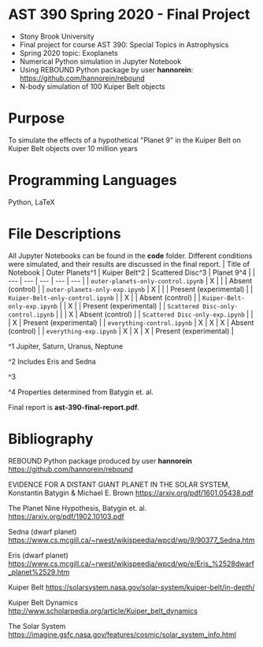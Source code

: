 # AST 390 Spring 2020 - Final Project
* Stony Brook University
* Final project for course AST 390: Special Topics in Astrophysics
* Spring 2020 topic: Exoplanets
* Numerical Python simulation in Jupyter Notebook
* Using REBOUND Python package by user **hannorein**: https://github.com/hannorein/rebound
* N-body simulation of 100 Kuiper Belt objects

# Purpose
To simulate the effects of a hypothetical "Planet 9" in the Kuiper Belt on Kuiper Belt objects over 10 million years

# Programming Languages
Python, LaTeX

# File Descriptions
All Jupyter Notebooks can be found in the **code** folder. Different conditions were simulated, and their results are discussed in the final report.
| Title of Notebook | Outer Planets^1 | Kuiper Belt^2 | Scattered Disc^3 | Planet 9^4 |
|        ---        |      ---      |     ---     |      ---       |   ---    |
| `outer-planets-only-control.ipynb` | X |   |   | Absent (control) |
| `outer-planets-only-exp.ipynb` | X |   |   | Present (experimental) |
| `Kuiper-Belt-only-control.ipynb` |   | X |   | Absent (control) |
| `Kuiper-Belt-only-exp.ipynb` |   | X |   | Present (experimental) |
| `Scattered Disc-only-control.ipynb` |   |   | X | Absent (control) |
| `Scattered Disc-only-exp.ipynb` |   |   | X | Present (experimental) |
| `everything-control.ipynb` | X | X | X | Absent (control) |
| `everything-exp.ipynb` | X | X | X | Present (experimental) |

^1 Jupiter, Saturn, Uranus, Neptune

^2 Includes Eris and Sedna

^3 

^4 Properties determined from Batygin et. al.

Final report is **ast-390-final-report.pdf**.

# Bibliography
REBOUND Python package produced by user **hannorein** <https://github.com/hannorein/rebound>

EVIDENCE FOR A DISTANT GIANT PLANET IN THE SOLAR SYSTEM, Konstantin Batygin & Michael E. Brown <https://arxiv.org/pdf/1601.05438.pdf>

The Planet Nine Hypothesis, Batygin et. al. <https://arxiv.org/pdf/1902.10103.pdf>

Sedna (dwarf planet) <https://www.cs.mcgill.ca/~rwest/wikispeedia/wpcd/wp/9/90377_Sedna.htm>

Eris (dwarf planet) <https://www.cs.mcgill.ca/~rwest/wikispeedia/wpcd/wp/e/Eris_%2528dwarf_planet%2529.htm>

Kuiper Belt <https://solarsystem.nasa.gov/solar-system/kuiper-belt/in-depth/>

Kuiper Belt Dynamics <http://www.scholarpedia.org/article/Kuiper_belt_dynamics>

The Solar System <https://imagine.gsfc.nasa.gov/features/cosmic/solar_system_info.html>
